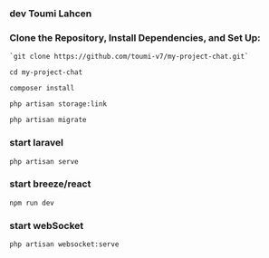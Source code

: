 
### dev Toumi Lahcen 

### Clone the Repository, Install Dependencies, and Set Up:

    `git clone https://github.com/toumi-v7/my-project-chat.git`

    cd my-project-chat

    composer install

    php artisan storage:link

    php artisan migrate

### start laravel
    php artisan serve

### start breeze/react 
    npm run dev
    
### start webSocket
    php artisan websocket:serve

